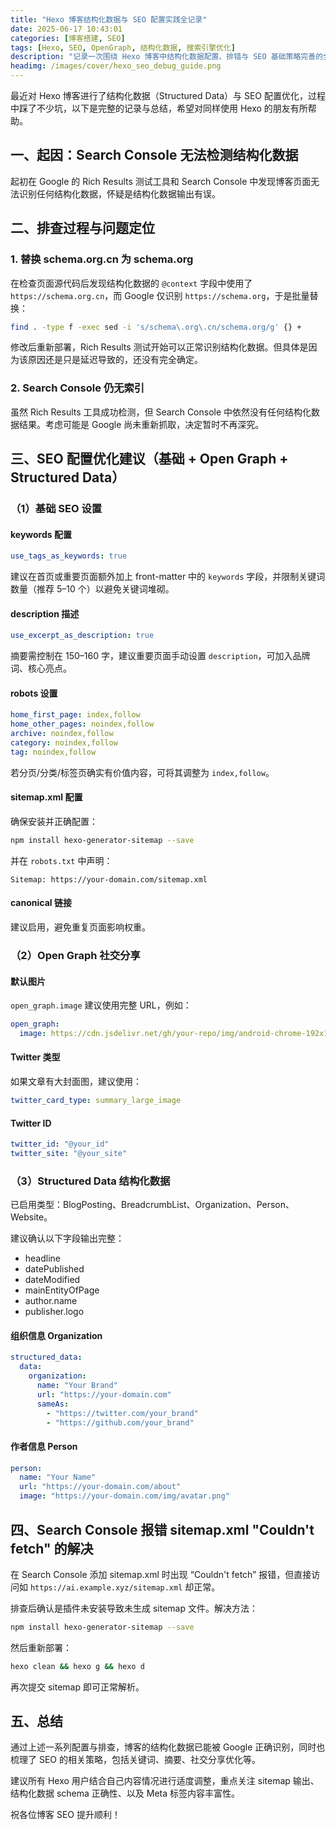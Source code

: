 ```yaml
---
title: "Hexo 博客结构化数据与 SEO 配置实践全记录"
date: 2025-06-17 10:43:01
categories: [博客搭建, SEO]
tags: [Hexo, SEO, OpenGraph, 结构化数据, 搜索引擎优化]
description: "记录一次围绕 Hexo 博客中结构化数据配置、排错与 SEO 基础策略完善的全过程实践，涵盖关键词策略、社交分享、Google Rich Results 测试等内容。"
headimg: /images/cover/hexo_seo_debug_guide.png
---
```


最近对 Hexo 博客进行了结构化数据（Structured Data）与 SEO 配置优化，过程中踩了不少坑，以下是完整的记录与总结，希望对同样使用 Hexo 的朋友有所帮助。

## 一、起因：Search Console 无法检测结构化数据

起初在 Google 的 Rich Results 测试工具和 Search Console 中发现博客页面无法识别任何结构化数据，怀疑是结构化数据输出有误。

## 二、排查过程与问题定位

### 1. 替换 schema.org.cn 为 schema.org

在检查页面源代码后发现结构化数据的 `@context` 字段中使用了 `https://schema.org.cn`，而 Google 仅识别 `https://schema.org`，于是批量替换：

```bash
find . -type f -exec sed -i 's/schema\.org\.cn/schema.org/g' {} +
```

修改后重新部署，Rich Results 测试开始可以正常识别结构化数据。但具体是因为该原因还是只是延迟导致的，还没有完全确定。

### 2. Search Console 仍无索引

虽然 Rich Results 工具成功检测，但 Search Console 中依然没有任何结构化数据结果。考虑可能是 Google 尚未重新抓取，决定暂时不再深究。

## 三、SEO 配置优化建议（基础 + Open Graph + Structured Data）

### （1）基础 SEO 设置

#### keywords 配置

```yaml
use_tags_as_keywords: true
```

建议在首页或重要页面额外加上 front-matter 中的 `keywords` 字段，并限制关键词数量（推荐 5–10 个）以避免关键词堆砌。

#### description 描述

```yaml
use_excerpt_as_description: true
```

摘要需控制在 150–160 字，建议重要页面手动设置 `description`，可加入品牌词、核心亮点。

#### robots 设置

```yaml
home_first_page: index,follow
home_other_pages: noindex,follow
archive: noindex,follow
category: noindex,follow
tag: noindex,follow
```

若分页/分类/标签页确实有价值内容，可将其调整为 `index,follow`。

#### sitemap.xml 配置

确保安装并正确配置：

```bash
npm install hexo-generator-sitemap --save
```

并在 `robots.txt` 中声明：

```
Sitemap: https://your-domain.com/sitemap.xml
```

#### canonical 链接

建议启用，避免重复页面影响权重。

### （2）Open Graph 社交分享

#### 默认图片

`open_graph.image` 建议使用完整 URL，例如：

```yaml
open_graph:
  image: https://cdn.jsdelivr.net/gh/your-repo/img/android-chrome-192x192.png
```

#### Twitter 类型

如果文章有大封面图，建议使用：

```yaml
twitter_card_type: summary_large_image
```

#### Twitter ID

```yaml
twitter_id: "@your_id"
twitter_site: "@your_site"
```

### （3）Structured Data 结构化数据

已启用类型：BlogPosting、BreadcrumbList、Organization、Person、Website。

建议确认以下字段输出完整：

- headline
- datePublished
- dateModified
- mainEntityOfPage
- author.name
- publisher.logo

#### 组织信息 Organization

```yaml
structured_data:
  data:
    organization:
      name: "Your Brand"
      url: "https://your-domain.com"
      sameAs:
        - "https://twitter.com/your_brand"
        - "https://github.com/your_brand"
```

#### 作者信息 Person

```yaml
person:
  name: "Your Name"
  url: "https://your-domain.com/about"
  image: "https://your-domain.com/img/avatar.png"
```

## 四、Search Console 报错 sitemap.xml "Couldn't fetch" 的解决

在 Search Console 添加 sitemap.xml 时出现 “Couldn't fetch” 报错，但直接访问如 `https://ai.example.xyz/sitemap.xml` 却正常。

排查后确认是插件未安装导致未生成 sitemap 文件。解决方法：

```bash
npm install hexo-generator-sitemap --save
```

然后重新部署：

```bash
hexo clean && hexo g && hexo d
```

再次提交 sitemap 即可正常解析。

## 五、总结

通过上述一系列配置与排查，博客的结构化数据已能被 Google 正确识别，同时也梳理了 SEO 的相关策略，包括关键词、摘要、社交分享优化等。

建议所有 Hexo 用户结合自己内容情况进行适度调整，重点关注 sitemap 输出、结构化数据 schema 正确性、以及 Meta 标签内容丰富性。

祝各位博客 SEO 提升顺利！
